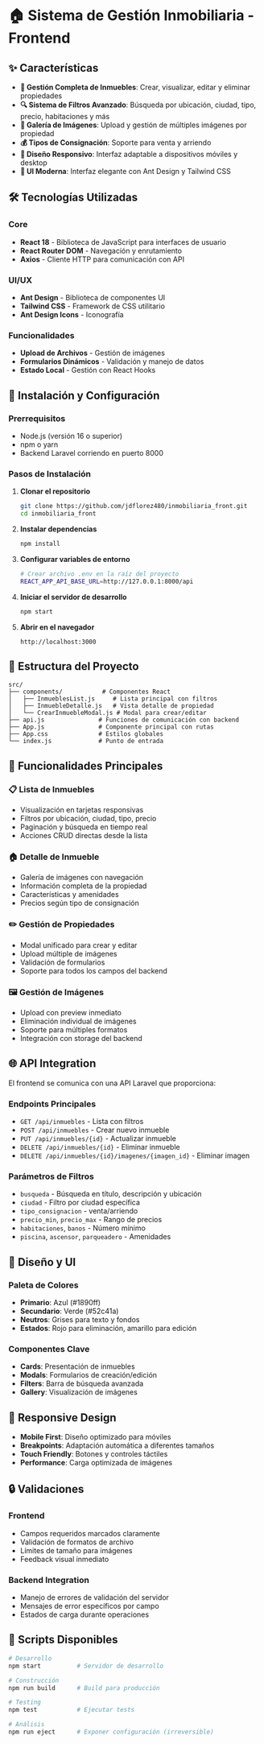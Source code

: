 # 🏠 Sistema de Gestión Inmobiliaria - Frontend



## ✨ Características

- **🏡 Gestión Completa de Inmuebles**: Crear, visualizar, editar y eliminar propiedades
- **🔍 Sistema de Filtros Avanzado**: Búsqueda por ubicación, ciudad, tipo, precio, habitaciones y más
- **📸 Galería de Imágenes**: Upload y gestión de múltiples imágenes por propiedad
- **💰 Tipos de Consignación**: Soporte para venta y arriendo
- **📱 Diseño Responsivo**: Interfaz adaptable a dispositivos móviles y desktop
- **🎨 UI Moderna**: Interfaz elegante con Ant Design y Tailwind CSS

## 🛠️ Tecnologías Utilizadas

### Core
- **React 18** - Biblioteca de JavaScript para interfaces de usuario
- **React Router DOM** - Navegación y enrutamiento
- **Axios** - Cliente HTTP para comunicación con API

### UI/UX
- **Ant Design** - Biblioteca de componentes UI
- **Tailwind CSS** - Framework de CSS utilitario
- **Ant Design Icons** - Iconografía

### Funcionalidades
- **Upload de Archivos** - Gestión de imágenes
- **Formularios Dinámicos** - Validación y manejo de datos
- **Estado Local** - Gestión con React Hooks

## 🚀 Instalación y Configuración

### Prerrequisitos
- Node.js (versión 16 o superior)
- npm o yarn
- Backend Laravel corriendo en puerto 8000

### Pasos de Instalación

1. **Clonar el repositorio**
   ```bash
   git clone https://github.com/jdflorez480/inmobiliaria_front.git
   cd inmobiliaria_front
   ```

2. **Instalar dependencias**
   ```bash
   npm install
   ```

3. **Configurar variables de entorno**
   ```bash
   # Crear archivo .env en la raíz del proyecto
   REACT_APP_API_BASE_URL=http://127.0.0.1:8000/api
   ```

4. **Iniciar el servidor de desarrollo**
   ```bash
   npm start
   ```

5. **Abrir en el navegador**
   ```
   http://localhost:3000
   ```

## 📁 Estructura del Proyecto

```
src/
├── components/           # Componentes React
│   ├── InmueblesList.js     # Lista principal con filtros
│   ├── InmuebleDetalle.js   # Vista detalle de propiedad
│   └── CrearInmuebleModal.js # Modal para crear/editar
├── api.js               # Funciones de comunicación con backend
├── App.js               # Componente principal con rutas
├── App.css              # Estilos globales
└── index.js             # Punto de entrada
```

## 🔧 Funcionalidades Principales

### 📋 Lista de Inmuebles
- Visualización en tarjetas responsivas
- Filtros por ubicación, ciudad, tipo, precio
- Paginación y búsqueda en tiempo real
- Acciones CRUD directas desde la lista

### 🏠 Detalle de Inmueble
- Galería de imágenes con navegación
- Información completa de la propiedad
- Características y amenidades
- Precios según tipo de consignación

### ✏️ Gestión de Propiedades
- Modal unificado para crear y editar
- Upload múltiple de imágenes
- Validación de formularios
- Soporte para todos los campos del backend

### 🖼️ Gestión de Imágenes
- Upload con preview inmediato
- Eliminación individual de imágenes
- Soporte para múltiples formatos
- Integración con storage del backend

## 🌐 API Integration

El frontend se comunica con una API Laravel que proporciona:

### Endpoints Principales
- `GET /api/inmuebles` - Lista con filtros
- `POST /api/inmuebles` - Crear nuevo inmueble
- `PUT /api/inmuebles/{id}` - Actualizar inmueble
- `DELETE /api/inmuebles/{id}` - Eliminar inmueble
- `DELETE /api/inmuebles/{id}/imagenes/{imagen_id}` - Eliminar imagen

### Parámetros de Filtros
- `busqueda` - Búsqueda en título, descripción y ubicación
- `ciudad` - Filtro por ciudad específica
- `tipo_consignacion` - venta/arriendo
- `precio_min`, `precio_max` - Rango de precios
- `habitaciones`, `banos` - Número mínimo
- `piscina`, `ascensor`, `parqueadero` - Amenidades

## 🎨 Diseño y UI

### Paleta de Colores
- **Primario**: Azul (#1890ff)
- **Secundario**: Verde (#52c41a)
- **Neutros**: Grises para texto y fondos
- **Estados**: Rojo para eliminación, amarillo para edición

### Componentes Clave
- **Cards**: Presentación de inmuebles
- **Modals**: Formularios de creación/edición
- **Filters**: Barra de búsqueda avanzada
- **Gallery**: Visualización de imágenes

## 📱 Responsive Design

- **Mobile First**: Diseño optimizado para móviles
- **Breakpoints**: Adaptación automática a diferentes tamaños
- **Touch Friendly**: Botones y controles táctiles
- **Performance**: Carga optimizada de imágenes

## 🔒 Validaciones

### Frontend
- Campos requeridos marcados claramente
- Validación de formatos de archivo
- Límites de tamaño para imágenes
- Feedback visual inmediato

### Backend Integration
- Manejo de errores de validación del servidor
- Mensajes de error específicos por campo
- Estados de carga durante operaciones

## 🚀 Scripts Disponibles

```bash
# Desarrollo
npm start          # Servidor de desarrollo

# Construcción
npm run build      # Build para producción

# Testing
npm test           # Ejecutar tests

# Análisis
npm run eject      # Exponer configuración (irreversible)
```

